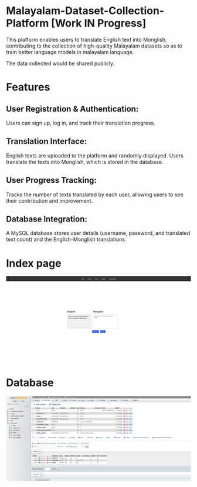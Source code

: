 # Malayalam-Dataset-Collection-Platform [Work IN Progress]

This platform enables users to translate English text into Monglish, contributing to the collection of high-quality Malayalam datasets so as to train better language models in malayalam language.

The data collected would be shared publicly.

# Features
## User Registration & Authentication: 
Users can sign up, log in, and track their translation progress.
## Translation Interface: 
English texts are uploaded to the platform and randomly displayed. Users translate the texts into Monglish, which is stored in the database.
## User Progress Tracking: 
Tracks the number of texts translated by each user, allowing users to see their contribution and improvement.
## Database Integration:
A MySQL database stores user details (username, password, and translated text count) and the English-Monglish translations.



# Index page
<img src= "https://github.com/lroe/Malayalam-Dataset-Collection-Platform/blob/main/1.png">

# Database
<img src= "https://github.com/lroe/Malayalam-Dataset-Collection-Platform/blob/main/2.png">
